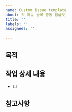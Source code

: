 ```yaml
---
name: Custom issue template
about: 깃 이슈 등록 공통 템플릿
title: ''
labels: ''
assignees: ''

---
```


## 목적 
> 
## 작업 상세 내용
- [ ] 
## 참고사항
